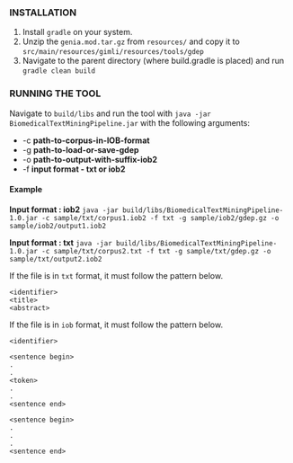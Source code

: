 ### INSTALLATION ###

1. Install `gradle` on your system.
2. Unzip the `genia.mod.tar.gz` from `resources/` and copy it to `src/main/resources/gimli/resources/tools/gdep`
3. Navigate to the parent directory (where build.gradle is placed) and run `gradle clean build`

### RUNNING THE TOOL ###

Navigate to `build/libs` and run the tool with `java -jar BiomedicalTextMiningPipeline.jar` with the following arguments:
* -c **path-to-corpus-in-IOB-format** 
* -g **path-to-load-or-save-gdep**
* -o **path-to-output-with-suffix-iob2**
* -f **input format - txt or iob2**

#### Example ####

**Input format : iob2**
`java -jar build/libs/BiomedicalTextMiningPipeline-1.0.jar -c sample/txt/corpus1.iob2 -f txt -g sample/iob2/gdep.gz -o sample/iob2/output1.iob2`

**Input format : txt**
`java -jar build/libs/BiomedicalTextMiningPipeline-1.0.jar -c sample/txt/corpus2.txt -f txt -g sample/txt/gdep.gz -o sample/txt/output2.iob2`

If the file is in `txt` format, it must follow the pattern below.

```text
<identifier>
<title>
<abstract>
```

If the file is in `iob` format, it must follow the pattern below.

```text
<identifier>

<sentence begin>
.
.
<token>
.
.
<sentence end>

<sentence begin>
.
.
.
<sentence end>
```
